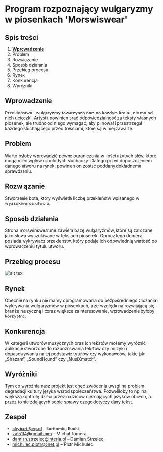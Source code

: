# Program rozpoznający wulgaryzmy w piosenkach 'Morswiswear'
## Spis treści
1. **[Wprowadzenie](https://github.com/MorswinyIT/Morswinswear#wprowadzenie)**
2. Problem
3. Rozwiązanie
4. Sposób działania
5. Przebieg procesu
6. Rynek
7. Konkurencja
8. Wyróżniki
## Wprowadzenie
Przekleństwa i wulgaryzmy towarzyszą nam na każdym kroku, nie ma od nich ucieczki. Artysta powinien brać odpowiedzialność za teksty własnych piosenek, ale trudno od niego wymagać, aby pilnował i przestrzegał każdego słuchającego przed treściami, które są w niej zawarte.
## Problem
Warto byłoby wprowadzić pewne ograniczenia w ilości użytych słów, które mogą mieć wpływ na młodych słuchaczy. Dlatego przed dopuszczeniem danego utworu na rynek, powinien on zostać poddany dokładnemu sprawdzeniu.
## Rozwiązanie
Stworzenie bota, który wyświetla liczbę przekleństw wpisanego w wyszukiwarce utworu.
## Sposób działania
Strona morswinswear.me zawiera bazę wulgaryzmów, które są zaliczane jako słowa wyszukiwane w tekstach piosenek. Oprócz tego domena posiada wykrywacz przekleństw, który podaje ich odpowiednią wartość po wprowadzeniu tytułu utworu.
## Przebieg procesu
![alt text](https://photos.app.goo.gl/xPMcGLDgdZRKGaff7)
## Rynek
Obecnie na rynku nie mamy oprogramowania do bezpośredniego zliczania i wykrywania wulgaryzmów w piosenkach, a ze względu na rozwijającą się branże muzyczną i coraz większe zainteresowanie, wprowadzenie byłoby korzystne. 
## Konkurencja
W kategorii utworów muzycznych oraz ich tekstów możemy wyróżnić aplikacje stworzone do rozpoznawania tekstów czy muzyki i dopasowywania na tej podstawie tytułów czy wykonawców, takie jak: „Shazam”, „SoundHound” czy „MusiXmatch”.
## Wyróżniki
Tym co wyróżnia nasz projekt jest chęć zwrócenia uwagi na problem degradacji kultury języka wśród społeczeństwa. Pozwoliłoby to np. na większą kontrolę dzieci przez rodziców nieznających języków obcych, a przez to nie zdających sobie sprawy czego dotyczy dany tekst. 
## Zespół
* skybart@vp.pl – Bartłomiej Bucki
* zal5114@gmail.com – Michał Tomera
* damian.strzelec@interia.pl – Damian Strzelec
* michulec.piotr@onet.pl – Piotr Michulec
